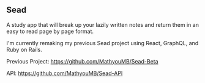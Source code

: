 

## Sead

A study app that will break up your lazily written notes and return them in an easy to read page by page format. 

I'm currently remaking my previous Sead project using React, GraphQL, and Ruby on Rails.

Previous Project:
https://github.com/MathyouMB/Sead-Beta

API:
https://github.com/MathyouMB/Sead-API
